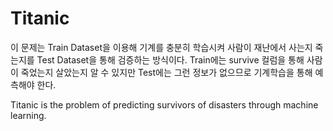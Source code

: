# Titanic

이 문제는 Train Dataset을 이용해 기계를 충분히 학습시켜 사람이 재난에서 사는지 죽는지를  Test Dataset을 통해 검증하는 방식이다. 
Train에는 survive 컬럼을 통해 사람이 죽었는지 살았는지 알 수 있지만 Test에는 그런 정보가 없으므로 기계학습을 통해 예측해야 한다.


Titanic is the problem of predicting survivors of disasters through machine learning.